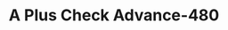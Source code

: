 ---
f_zip-code: 40965
f_state-code: KY
title: A Plus Check Advance-480
f_phone: 606-248-2334
f_city-only: Middlesboro
f_address: 1222 Cumberland Avenue Middlesboro
f_location-unique-id: '480'
slug: a-plus-check-advance-480
updated-on: '2024-05-30T13:46:58.046Z'
created-on: '2024-05-30T13:36:59.803Z'
published-on: '2024-05-30T13:54:32.469Z'
f_city-state: cms/city/middlesboro-ky.md
f_company: cms/company/a-plus-check-advance.md
f_state: cms/state/kentucky.md
layout: '[payday-loan].html'
tags: payday-loan
---